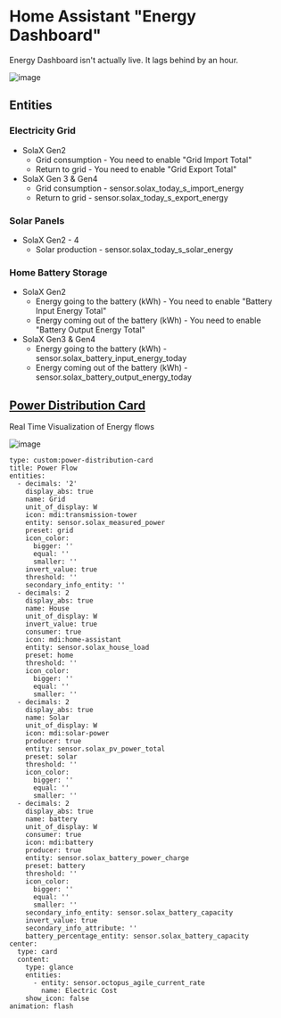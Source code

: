 # Home Assistant "Energy Dashboard"
Energy Dashboard isn't actually live. It lags behind by an hour.

![image](https://user-images.githubusercontent.com/18155231/200118632-2b07a0f5-83ee-49b6-8093-87966a71d11c.png)

## Entities

### Electricity Grid
- SolaX Gen2
  - Grid consumption - You need to enable "Grid Import Total"
  - Return to grid - You need to enable "Grid Export Total"
- SolaX Gen 3 & Gen4
  - Grid consumption - sensor.solax_today_s_import_energy
  - Return to grid - sensor.solax_today_s_export_energy

### Solar Panels
- SolaX Gen2 - 4
  - Solar production - sensor.solax_today_s_solar_energy

### Home Battery Storage
- SolaX Gen2
  - Energy going to the battery (kWh) - You need to enable "Battery Input Energy Total"
  - Energy coming out of the battery (kWh) - You need to enable "Battery Output Energy Total"
- SolaX Gen3 & Gen4
  - Energy going to the battery (kWh) - sensor.solax_battery_input_energy_today
  - Energy coming out of the battery (kWh) - sensor.solax_battery_output_energy_today

## [Power Distribution Card](https://github.com/JonahKr/power-distribution-card)
Real Time Visualization of Energy flows

![image](https://user-images.githubusercontent.com/18155231/200119158-e923f152-3236-4436-ac00-536d69a9952c.png)

```
type: custom:power-distribution-card
title: Power Flow
entities:
  - decimals: '2'
    display_abs: true
    name: Grid
    unit_of_display: W
    icon: mdi:transmission-tower
    entity: sensor.solax_measured_power
    preset: grid
    icon_color:
      bigger: ''
      equal: ''
      smaller: ''
    invert_value: true
    threshold: ''
    secondary_info_entity: ''
  - decimals: 2
    display_abs: true
    name: House
    unit_of_display: W
    invert_value: true
    consumer: true
    icon: mdi:home-assistant
    entity: sensor.solax_house_load
    preset: home
    threshold: ''
    icon_color:
      bigger: ''
      equal: ''
      smaller: ''
  - decimals: 2
    display_abs: true
    name: Solar
    unit_of_display: W
    icon: mdi:solar-power
    producer: true
    entity: sensor.solax_pv_power_total
    preset: solar
    threshold: ''
    icon_color:
      bigger: ''
      equal: ''
      smaller: ''
  - decimals: 2
    display_abs: true
    name: battery
    unit_of_display: W
    consumer: true
    icon: mdi:battery
    producer: true
    entity: sensor.solax_battery_power_charge
    preset: battery
    threshold: ''
    icon_color:
      bigger: ''
      equal: ''
      smaller: ''
    secondary_info_entity: sensor.solax_battery_capacity
    invert_value: true
    secondary_info_attribute: ''
    battery_percentage_entity: sensor.solax_battery_capacity
center:
  type: card
  content:
    type: glance
    entities:
      - entity: sensor.octopus_agile_current_rate
        name: Electric Cost
    show_icon: false
animation: flash
```